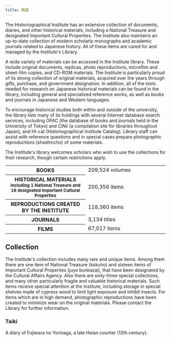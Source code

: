 ```yaml
---
title: 概要
---
```


The Historiographical Institute has an extensive collection of documents, diaries, and other historical materials, including a National Treasure and designated Important Cultural Properties. The Institute also maintains an up-to-date collection of modern scholarly monographs and academic journals related to Japanese history. All of these items are cared for and managed by the Institute's Library.

A wide variety of materials can be accessed in the Institute library. These include original documents, replicas, photo reproductions, microfilm and sheet-film copies, and CD-ROM materials. The Institute is particularly proud of its strong collection of original materials, acquired over the years through gifts, purchase, and government designation. In addition, all of the tools needed for research on Japanese historical materials can be found in the library, including general and specialized reference works, as well as books and journals in Japanese and Western languages.

To encourage historical studies both within and outside of the university, the library lists many of its holdings with several Internet database search services, including OPAC (the database of books and journals held in the University of Tokyo) and CiNii (a compilation site for libraries throughout Japan), and HI-cat (Historiographical Institute Catalog). Library staff can assist with reference questions and in special cases prepare photographic reproductions (shashincho) of some materials.

The Institute's library welcomes scholars who wish to use the collections for their research, though certain restrictions apply.

<table class="table02">
<tr>
<th width="50%">BOOKS</th>
<td>209,524	volumes</td>
</tr>
<tr>
<th>HISTORICAL MATERIALS<br/><small>including 1 National Treasure and 16 designated Important Cultural Properties</small></th>
<td>200,356	items</td>
</tr>
<tr>
<th>REPRODUCTIONS CREATED BY THE INSTITUTE</th>
<td>118,360	items</td>
</tr>
<tr>
<th>JOURNALS</th>
<td>3,134 titles</td>
</tr>
<tr>
<th>FILMS</th>
<td>67,017 items</td>
</tr>
</table>

<h2 class="h03 mt-10">Collection</h2>

The Institute's collection includes many rare and unique items. Among them there are one item of National Treasure (kokuho) and sixteen items of Important Cultural Properties (juyo bunkazai), that have been designated by the Cultural Affairs Agency. Also there are sixty-three special collections, and many other particularly fragile and valuable historical materials. Such items receive special attention at the Institute, including storage in special shelves made of cypress wood to limit light exposure and inhibit insects. For items which are in high demand, photographic reproductions have been created to minimize wear on the original materials. Please contact the Library for further information.

<h3 class="h04 mt-10">Taiki</h3>

A diary of Fujiwara no Yorinaga, a late Heian courtier (12th century).

<v-img class="mb-10" height="300px"
    src="/en/collection/images/taiki.jpg"></v-img>

